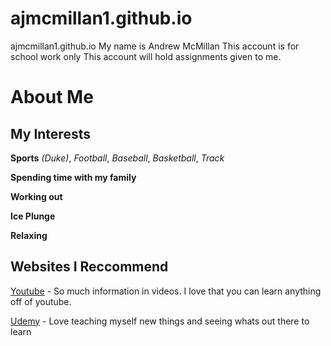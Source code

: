 # ajmcmillan1.github.io
ajmcmillan1.github.io
My name is Andrew McMillan
This account is for school work only
This account will hold assignments given to me.


# About Me
## My Interests
**Sports** *(Duke)*, *Football*, *Baseball*, *Basketball*, *Track*

**Spending time with my family**

**Working out**

**Ice Plunge**

**Relaxing**

## Websites I Reccommend 
[Youtube](https://youtube.com) - So much information in videos. I love that you can learn anything off of youtube.

[Udemy](https://www.udemy.com) - Love teaching myself new things and seeing whats out there to learn
